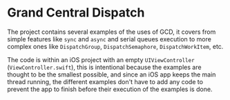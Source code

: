# Grand Central Dispatch

The project contains several examples of the uses of GCD, it covers from simple features like `sync` and `async` and serial queues execution to more complex ones like `DispatchGroup`, `DispatchSemaphore`, `DispatchWorkItem`, etc.  

The code is within an iOS project with an empty `UIViewController` (`ViewController.swift`), this is intentional because the examples are thought to be the smallest possible, and since an iOS app keeps the main thread running, the different examples don't have to add any code to prevent the app to finish before their execution of the examples is done.

